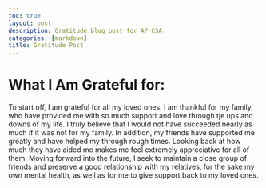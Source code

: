 ```yaml
---
toc: true
layout: post
description: Gratitude blog post for AP CSA
categories: [markdown]
title: Gratitude Post
---
```


# What I Am Grateful for:
To start off, I am grateful for all my loved ones. I am thankful for my family, who have provided me with so much support and love through tje ups and downs of my life. I truly believe that I would not have succeeded nearly as much if it was not for my family. In addition, my friends have supported me greatly and have helped my through rough times. Looking back at how much they have aided me makes me feel extremely appreciative for all of them. Moving forward into the future, I seek to maintain a close group of friends and preserve a good relationship with my relatives, for the sake my own mental health, as well as for me to give support back to my loved ones.

